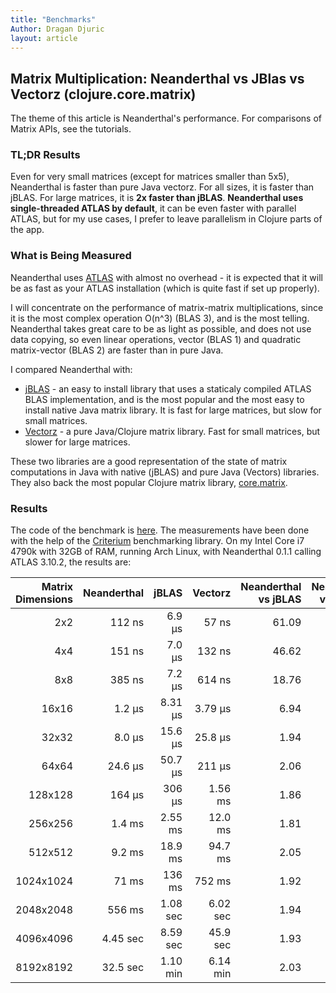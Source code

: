 ```yaml
---
title: "Benchmarks"
Author: Dragan Djuric
layout: article
---
```


## Matrix Multiplication: Neanderthal vs JBlas vs Vectorz (clojure.core.matrix)

The theme of this article is Neanderthal's performance. For comparisons of Matrix APIs, see the tutorials.

### TL;DR Results

Even for very small matrices (except for matrices smaller than 5x5), Neanderthal is faster than pure Java vectorz.
For all sizes, it is faster than jBLAS. For large matrices, it is **2x faster than jBLAS**. **Neanderthal uses single-threaded ATLAS by default**, it can be even faster with parallel ATLAS, but for my use cases, I prefer to leave parallelism in Clojure parts of the app.

### What is Being Measured

Neanderthal uses [ATLAS](http://math-atlas.sourceforge.net/) with almost no overhead - it is expected that it will be as fast as your ATLAS installation (which is quite fast if set up properly).

I will concentrate on the performance of matrix-matrix multiplications, since it is the most complex operation O(n^3) (BLAS 3), and is the most telling. Neanderthal takes great care to be as light as possible, and does not use data copying, so even linear operations, vector (BLAS 1) and quadratic matrix-vector (BLAS 2) are faster than in pure Java.

I compared Neanderthal with:

* [jBLAS](http://mikiobraun.github.io/jblas/) - an easy to install library that uses a staticaly compiled ATLAS BLAS implementation, and is the most popular and the most easy to install native Java matrix library. It is fast for large matrices, but slow for small matrices.
* [Vectorz](https://github.com/mikera/vectorz) - a pure Java/Clojure matrix library. Fast for small matrices, but slower for large matrices.

These two libraries are a good representation of the state of matrix computations in Java with native (jBLAS) and pure Java (Vectors) libraries. They also back the most popular Clojure matrix library, [core.matrix](https://github.com/mikera/core.matrix).


### Results

The code of the benchmark is [here](https://github.com/uncomplicate/neanderthal/blob/master/examples/benchmarks/src/benchmarks/core.clj). The measurements have been done with the help of the [Criterium](https://github.com/hugoduncan/criterium) benchmarking library. On my Intel Core i7 4790k with 32GB of RAM, running Arch Linux, with Neanderthal 0.1.1 calling ATLAS 3.10.2, the results are:

| Matrix Dimensions | Neanderthal | jBLAS | Vectorz | Neanderthal vs jBLAS | Neanderthal vs Vectorz |
| --------------------------:| -----:| -------:| -----:| -------:| --------:|
| 2x2 | 112 ns | 6.9 µs | 57 ns | 61.09 | 0.51 |
| 4x4 | 151 ns | 7.0 µs | 132 ns | 46.62 | 0.88 |
| 8x8 | 385 ns | 7.2 µs | 614 ns | 18.76 | 1.59 |
| 16x16 | 1.2 µs | 8.31 µs | 3.79 µs | 6.94 | 3.17 |
| 32x32 | 8.0 µs | 15.6 µs | 25.8 µs | 1.94 | 3.21 |
| 64x64 | 24.6 µs | 50.7 µs | 211 µs | 2.06 | 8.57 |
| 128x128 | 164 µs | 306 µs | 1.56 ms | 1.86 | 9.48 |
| 256x256 | 1.4 ms | 2.55 ms | 12.0 ms | 1.81 | 8.53 |
| 512x512 | 9.2 ms | 18.9 ms | 94.7 ms | 2.05 | 10.26 |
| 1024x1024 | 71 ms | 136 ms | 752 ms | 1.92 | 10.60 |
| 2048x2048 | 556 ms | 1.08 sec | 6.02 sec | 1.94 | 10.82 |
| 4096x4096 | 4.45 sec | 8.59 sec | 45.9 sec | 1.93 | 10.32 |
| 8192x8192 | 32.5 sec | 1.10 min | 6.14 min | 2.03 | 11.34 |
